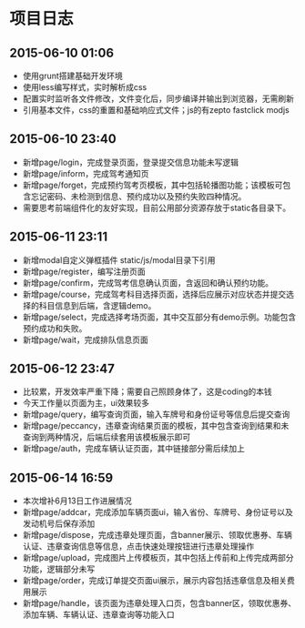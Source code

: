 # 项目日志

## 2015-06-10 01:06

* 使用grunt搭建基础开发环境
* 使用less编写样式，实时解析成css
* 配置实时监听各文件修改，文件变化后，同步编译并输出到浏览器，无需刷新
* 引用基本文件，css的重置和基础响应式文件；js的有zepto fastclick modjs

## 2015-06-10 23:40

* 新增page/login，完成登录页面，登录提交信息功能未写逻辑
* 新增page/inform，完成驾考通知页
* 新增page/forget，完成预约驾考页模板，其中包括轮播图功能；该模板可包含忘记密码、未检测到信息、预约成功以及预约失败四种情况。
* 需要思考前端组件化的友好实现，目前公用部分资源存放于static各目录下。

## 2015-06-11 23:11

* 新增modal自定义弹框插件 static/js/modal目录下引用
* 新增page/register，编写注册页面
* 新增page/confirm，完成驾考信息确认页面，含返回和确认预约功能。
* 新增page/course，完成驾考科目选择页面，选择后应展示对应状态并提交选择的科目信息到后端，含逻辑demo。
* 新增page/select，完成选择考场页面，其中交互部分有demo示例。功能包含预约成功和失败。
* 新增page/wait，完成排队信息页面

## 2015-06-12 23:47

* 比较累，开发效率严重下降；需要自己照顾身体了，这是coding的本钱
* 今天工作量以页面为主，ui效果较多
* 新增page/query，编写查询页面，输入车牌号和身份证号等信息后提交查询
* 新增page/peccancy，违章查询结果页面的模板，其中包含查询到结果和未查询到两种情况，后端后续套用该模板展示即可
* 新增page/auth，完成车辆认证页面，其中链接部分需后续加上

## 2015-06-14 16:59

* 本次增补6月13日工作进展情况
* 新增page/addcar，完成添加车辆页面ui，输入省份、车牌号、身份证号以及发动机号后保存添加
* 新增page/dispose，完成违章处理页面，含banner展示、领取优惠券、车辆认证、违章查询信息等信息，点击快速处理按钮进行违章处理操作
* 新增page/upload，完成图片上传模板页，其中包括上传前和上传完成两部分功能，逻辑部分未写
* 新增page/order，完成订单提交页面ui展示，展示内容包括违章信息及相关费用展示
* 新增page/handle，该页面为违章处理入口页，包含banner区，领取优惠券、添加车辆、车辆认证、违章查询等功能入口
